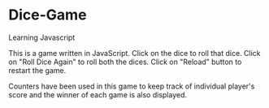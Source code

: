 # Dice-Game
Learning Javascript

This is a game written in JavaScript. Click on the dice to roll that dice. Click on "Roll Dice Again" to roll both the dices. 
  Click on "Reload" button to restart the game.
  
Counters have been used in this game to keep track of individual player's score and the winner of each game is also displayed.
